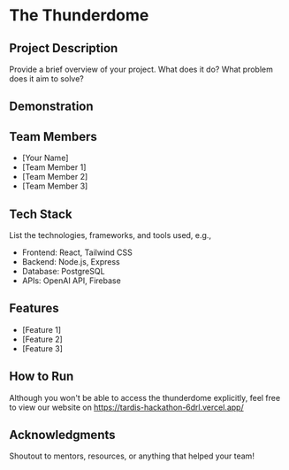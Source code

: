 # The Thunderdome 

## Project Description
Provide a brief overview of your project. What does it do? What problem does it aim to solve?

## Demonstration

## Team Members
- [Your Name]
- [Team Member 1]
- [Team Member 2]
- [Team Member 3]

## Tech Stack
List the technologies, frameworks, and tools used, e.g.,
- Frontend: React, Tailwind CSS
- Backend: Node.js, Express
- Database: PostgreSQL
- APIs: OpenAI API, Firebase

## Features
- [Feature 1]
- [Feature 2]
- [Feature 3]

## How to Run
Although you won't be able to access the thunderdome explicitly, feel free to view our website on https://tardis-hackathon-6drl.vercel.app/

## Acknowledgments
Shoutout to mentors, resources, or anything that helped your team!

